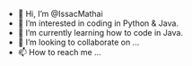 - 👋 Hi, I’m @IssacMathai
- 👀 I’m interested in coding in Python & Java.
- 🌱 I’m currently learning how to code in Java.
- 💞️ I’m looking to collaborate on ...
- 📫 How to reach me ...

<!---
IssacMathai/IssacMathai is a ✨ special ✨ repository because its `README.md` (this file) appears on your GitHub profile.
You can click the Preview link to take a look at your changes.
--->
